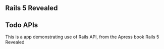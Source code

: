 ## Rails 5 Revealed

## Todo APIs

This is a app demonstrating use of Rails API, from the Apress book Rails 5 Revealed
